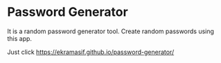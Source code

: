 # Password Generator

It is a random password generator tool. Create random passwords using this app.

Just click https://ekramasif.github.io/password-generator/
